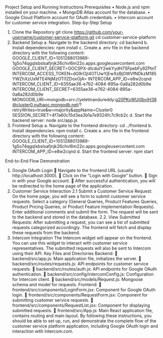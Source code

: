 Project Setup and Running Instructions
Prerequisites
•	Node.js and npm installed on your machine.
•	MongoDB Atlas account for the database.
•	Google Cloud Platform account for OAuth credentials.
•	Intercom account for customer service integration.
Step-by-Step Setup
1.	Clone the Repository
 git clone https://github.com/your-username/customer-service-platform.git
cd customer-service-platform
2.	Backend Setup
a.	Navigate to the backend directory:
cd backend
b.	Install dependencies:
npm install
c.	Create a .env file in the backend directory with the following content:
GOOGLE_CLIENT_ID=1051288013989-1g5o74qgqlsbslsafjnjk26chvl6m22o.apps.googleusercontent.com
GOOGLE_CLIENT_SECRET=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
INTERCOM_ACCESS_TOKEN=dG9rOjI4OTUwYjEwXzBjOWVfNDkzM185YWZhXzUxMTE4NjMzOTI1ZDoxOjA=
INTERCOM_APP_ID=e8w2cqnd
INTERCOM_CLIENT_ID=6355ae36-e762-4084-895a-0a8a282d0b9e
INTERCOM_CLIENT_SECRET=6355ae36-e762-4084-895a-0a8a282d0b9e
MONGODB_URI=mongodb+srv://yeletinandureddy:g20PKvWUj0bvIH38@cluster0.nulhaoc.mongodb.net/?retryWrites=true&w=majority&appName=Cluster0
SESSION_SECRET=4f7a60c15d3ea3b1a7e9324fc7c9cb2c
d.	Start the backend server:
node src/app.js
3.	Frontend Setup
a.	Navigate to the frontend directory:
cd ../frontend
b.	Install dependencies:
npm install
c.	Create a .env file in the frontend directory with the following content:
GOOGLE_CLIENT_ID=1051288013989-1g5o74qgqlsbslsafjnjk26chvl6m22o.apps.googleusercontent.com
INTERCOM_APP_ID=e8w2cqnd
d.	Start the frontend server:
npm start


End-to-End Flow Demonstration
1. Google OAuth Login
	Navigate to the frontend URL (usually http://localhost:3000).
	Click on the "Login with Google" button.
	Sign in with your Google account.
	After successful authentication, you will be redirected to the home page of the application.
2. Customer Service Interaction
2.1 Submit a Customer Service Request:
On the home page, you will see a form to submit customer service requests.
Select a category (General Queries, Product Features Queries, Product Pricing Queries, or Product Feature Implementation Requests).
Enter additional comments and submit the form.
The request will be sent to the backend and stored in the database.
2.2. View Submitted Requests:
After submitting a request, you can see a list of submitted requests categorized accordingly.
The frontend will fetch and display these requests from the backend.
3. Intercom Integration
The Intercom widget will appear on the frontend.
You can use this widget to interact with customer service representatives.
The submitted requests will also be sent to Intercom using their API.
Key Files and Directories
Backend:
	backend/src/app.js: Main application file, initializes the server.
	backend/src/routes/requests.js: API endpoints for customer service requests.
	backend/src/routes/auth.js: API endpoints for Google OAuth authentication.
	backend/src/config/intercomConfig.js: Configuration for Intercom client.
	backend/src/models/Request.js: Mongoose schema and model for requests.
Frontend:
	frontend/src/components/LoginForm.jsx: Component for Google OAuth login.
	frontend/src/components/RequestForm.jsx: Component for submitting customer service requests.
	frontend/src/components/RequestList.jsx: Component for displaying submitted requests.
	frontend/src/App.js: Main React application file, contains routing and main layout.
By following these instructions, you should be able to set up, run, and demonstrate the complete flow of the customer service platform application, including Google OAuth login and interaction with Intercom.com.
